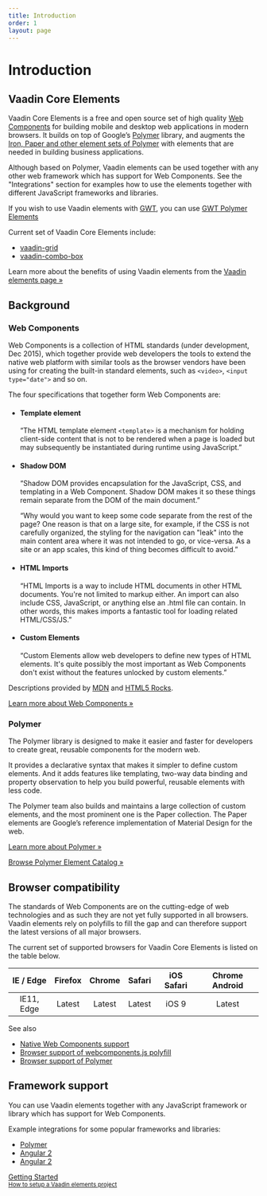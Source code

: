```yaml
---
title: Introduction
order: 1
layout: page
---
```


# Introduction

## Vaadin Core Elements

Vaadin Core Elements is a free and open source set of high quality [Web Components](http://webcomponents.org) for building mobile and desktop web applications in modern browsers. It builds on top of Google’s [Polymer](http://www.polymer-project.org) library, and augments the [Iron, Paper and other element sets of Polymer](https://elements.polymer-project.org) with elements that are needed in building business applications.

Although based on Polymer, Vaadin elements can be used together with any other web framework which has support for Web Components. See the "Integrations" section for examples how to use the elements together with different JavaScript frameworks and libraries.

If you wish to use Vaadin elements with [GWT](http://gwtproject.org), you can use [GWT Polymer Elements](https://vaadin.com/gwt)

Current set of Vaadin Core Elements include:

 - [vaadin-grid](https://vaadin.com/docs/-/part/elements/vaadin-grid/overview.html)
 - [vaadin-combo-box](https://vaadin.com/docs/-/part/elements/vaadin-combo-box/vaadin-combo-box-overview.html)

Learn more about the benefits of using Vaadin elements from the [Vaadin elements page »](https://vaadin.com/elements)

## Background

### Web Components

Web Components is a collection of HTML standards (under development, Dec 2015), which together provide web developers the tools to extend the native web platform with similar tools as the browser vendors have been using for creating the built-in standard elements, such as `<video>`, `<input type="date">` and so on.

The four specifications that together form Web Components are:

- #### Template element
  “The HTML template element `<template>` is a mechanism for holding client-side content that is not to be rendered when a page is loaded but may subsequently be instantiated during runtime using JavaScript.”

- #### Shadow DOM
  “Shadow DOM provides encapsulation for the JavaScript, CSS, and templating in a Web Component. Shadow DOM makes it so these things remain separate from the DOM of the main document.”

  “Why would you want to keep some code separate from the rest of the page? One reason is that on a large site, for example, if the CSS is not carefully organized, the styling for the navigation can "leak" into the main content area where it was not intended to go, or vice-versa. As a site or an app scales, this kind of thing becomes difficult to avoid.”

- #### HTML Imports
  “HTML Imports is a way to include HTML documents in other HTML documents. You're not limited to markup either. An import can also include CSS, JavaScript, or anything else an .html file can contain. In other words, this makes imports a fantastic tool for loading related HTML/CSS/JS.”

- #### Custom Elements
  “Custom Elements allow web developers to define new types of HTML elements. It's quite possibly the most important as Web Components don't exist without the features unlocked by custom elements.”

Descriptions provided by [MDN](https://developer.mozilla.org/en-US/) and [HTML5 Rocks](http://www.html5rocks.com/en/).

[Learn more about Web Components »](http://webcomponents.org)

### Polymer

The Polymer library is designed to make it easier and faster for developers to create great, reusable components for the modern web.

It provides a declarative syntax that makes it simpler to define custom elements. And it adds features like templating, two-way data binding and property observation to help you build powerful, reusable elements with less code.

The Polymer team also builds and maintains a large collection of custom elements, and the most prominent one is the Paper collection. The Paper elements are Google’s reference implementation of Material Design for the web.

[Learn more about Polymer »](https://www.polymer-project.org)

[Browse Polymer Element Catalog »](https://elements.polymer-project.org)

## Browser compatibility

The standards of Web Components are on the cutting-edge of web technologies and as such they are not yet fully supported in all browsers. Vaadin elements rely on polyfills to fill the gap and can therefore support the latest versions of all major browsers.

The current set of supported browsers for Vaadin Core Elements is listed on the table below.

| IE / Edge | Firefox | Chrome | Safari | iOS Safari | Chrome Android |
| :---------: | :---------: | :---------: | :---------: | :---------: | :---------: |
| IE11, Edge| Latest | Latest | Latest | iOS 9 | Latest

See also

 - [Native Web Components support](http://webcomponents.org/)
 - [Browser support of webcomponents.js polyfill](https://github.com/WebComponents/webcomponentsjs#browser-support)
 - [Browser support of Polymer](https://www.polymer-project.org/1.0/resources/compatibility.html)
 
## Framework support

You can use Vaadin elements together with any JavaScript framework or library which has support for Web Components.

Example integrations for some popular frameworks and libraries:

- [Polymer](/docs/-/part/elements/integrations/polymer.html)
- [Angular 2](/docs/-/part/elements/integrations/angular2.html)
- [Angular 2](/docs/-/part/elements/integrations/react.html)


<!-- Assumes .w-arrow-button and .blue class names from vaadin.com theme. Will fallback to a plain link. -->
<a href="elements-getting-started.html" class="w-arrow-button blue" style="display: inline-block">
  Getting Started<br />
  <small>How to setup a Vaadin elements project</small>
</a>

